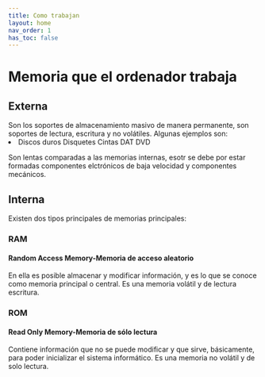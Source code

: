 ```yaml
---
title: Como trabajan
layout: home
nav_order: 1
has_toc: false
---
```

<h1>Memoria que el ordenador trabaja</h1>
<h2>Externa</h2>
Son los soportes de almacenamiento masivo de manera permanente, son soportes de lectura, escritura y no volátiles.
Algunas ejemplos son:
<li>
<il>Discos duros</il>
<il>Disquetes</il>
<il>Cintas DAT</il>
<il>DVD</il>
</li>

Son lentas comparadas a las memorias internas, esotr se debe por estar formadas componentes elctrónicos de baja velocidad y componentes mecánicos.

<h2>Interna</h2>
Existen dos tipos principales de memorias principales:
<h3>RAM</h3>
<h4>Random Access Memory-Memoria de acceso aleatorio</h4>
En ella es posible almacenar y modificar información, y es lo que se conoce como memoria principal o central. Es una memoria volátil y de lectura escritura.

<h3>ROM</h3>
<h4>Read Only Memory-Memoria de sólo lectura</h4>
Contiene información que no se puede modificar y que sirve, básicamente, para poder inicializar el sistema informático. Es una memoria no volátil y de solo lectura.
